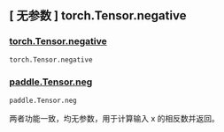 ## [ 无参数 ] torch.Tensor.negative

### [torch.Tensor.negative](https://pytorch.org/docs/stable/generated/torch.negative.html#torch.negative)

```python
torch.Tensor.negative
```

### [paddle.Tensor.neg](https://www.paddlepaddle.org.cn/documentation/docs/zh/api/paddle/neg_cn.html#cn-api-paddle-neg)

```python
paddle.Tensor.neg
```



两者功能一致，均无参数，用于计算输入 x 的相反数并返回。
